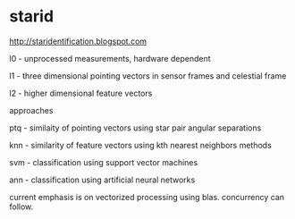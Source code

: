 # starid
http://staridentification.blogspot.com

l0 - unprocessed measurements, hardware dependent

l1 - three dimensional pointing vectors in sensor frames and celestial frame

l2 - higher dimensional feature vectors

approaches

ptq - similaity of pointing vectors using star pair angular separations

knn - similarity of feature vectors using kth nearest neighbors methods

svm - classification using support vector machines

ann - classification using artificial neural networks

current emphasis is on vectorized processing using blas. concurrency can follow.
